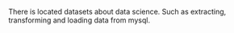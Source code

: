 There is located datasets about data science. Such as extracting, transforming and loading data from mysql.
